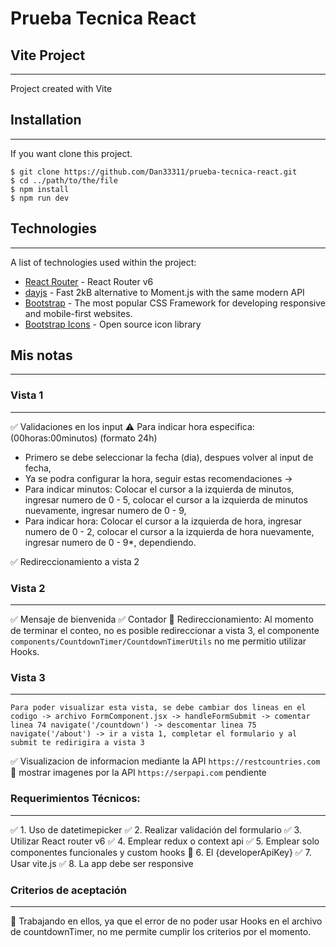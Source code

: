 # Prueba Tecnica React

## Vite Project
***
Project created with Vite

## Installation
***
If you want clone this project. 
```
$ git clone https://github.com/Dan33311/prueba-tecnica-react.git
$ cd ../path/to/the/file
$ npm install
$ npm run dev
```

## Technologies
***
A list of technologies used within the project:

* [React Router](https://reactrouter.com/) - React Router v6
* [dayjs](https://day.js.org/) - Fast 2kB alternative to Moment.js with the same modern API
* [Bootstrap](https://getbootstrap.com/) - The most popular CSS Framework for developing responsive and mobile-first websites.
* [Bootstrap Icons](https://icons.getbootstrap.com/) - Open source icon library

## Mis notas
***
### Vista 1
***
✅ Validaciones en los input
⚠ Para indicar hora especifica: (00horas:00minutos) (formato 24h)
* Primero se debe seleccionar la fecha (dia), despues volver al input de fecha,
* Ya se podra configurar la hora, seguir estas recomendaciones ->
* Para indicar minutos: Colocar el cursor a la izquierda de minutos, ingresar numero de 0 - 5, colocar el cursor a la izquierda de minutos nuevamente, ingresar numero de 0 - 9,
* Para indicar hora: Colocar el cursor a la izquierda de hora, ingresar numero de 0 - 2, colocar el cursor a la izquierda de hora nuevamente, ingresar numero de 0 - 9*, dependiendo.

✅ Redireccionamiento a vista 2

### Vista 2
***
✅ Mensaje de bienvenida
✅ Contador
💬 Redireccionamiento: Al momento de terminar el conteo, no es posible redireccionar a vista 3, el componente `components/CountdownTimer/CountdownTimerUtils` no me permitio utilizar Hooks.

### Vista 3
***
`Para poder visualizar esta vista, se debe cambiar dos lineas en el codigo -> archivo FormComponent.jsx -> handleFormSubmit -> comentar linea 74 navigate('/countdown') -> descomentar linea 75 navigate('/about') -> ir a vista 1, completar el formulario y al submit te redirigira a vista 3`

✅ Visualizacion de informacion mediante la API `https://restcountries.com `
💬 mostrar imagenes por la API `https://serpapi.com` pendiente

### Requerimientos Técnicos:
***
✅ 1. Uso de datetimepicker
✅ 2. Realizar validación del formulario 
✅ 3. Utilizar React router v6
✅ 4. Emplear redux o context api
✅ 5. Emplear solo componentes funcionales y custom hooks
💬 6. El {developerApiKey}
✅ 7. Usar vite.js
✅ 8. La app debe ser responsive

### Criterios de aceptación
***
💬 Trabajando en ellos, ya que el error de no poder usar Hooks en el archivo de countdownTimer, no me permite cumplir los criterios por el momento.

<!-- Side information: Running on Heroku that will allow us to use the application. -->

<!-- https://markdown-fighting-games-events.herokuapp.com/ -->